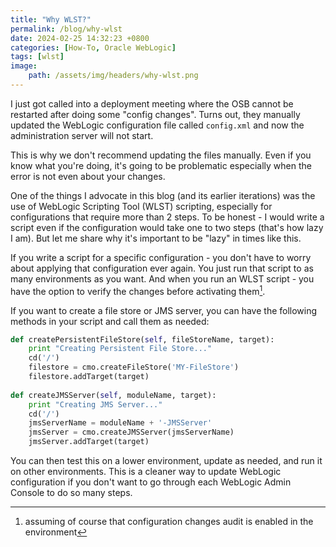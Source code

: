 ```yaml
---
title: "Why WLST?"
permalink: /blog/why-wlst
date: 2024-02-25 14:32:23 +0800
categories: [How-To, Oracle WebLogic]
tags: [wlst] 
image:
    path: /assets/img/headers/why-wlst.png
---
```



I just got called into a deployment meeting where the OSB cannot be restarted after doing some "config changes". Turns out, they manually updated the WebLogic configuration file called `config.xml` and now the administration server will not start.

This is why we don't recommend updating the files manually. Even if you know what you're doing, it's going to be problematic especially when the error is not even about your changes.

One of the things I advocate in this blog (and its earlier iterations) was the use of WebLogic Scripting Tool (WLST) scripting, especially for configurations that require more than 2 steps. To be honest - I would write a script even if the configuration would take one to two steps (that's how lazy I am). But let me share why it's important to be "lazy" in times like this.

If you write a script for a specific configuration - you don't have to worry about applying that configuration ever again. You just run that script to as many environments as you want. And when you run an WLST script - you have the option to verify the changes before activating them[^1].

If you want to create a file store or JMS server, you can have the following methods in your script and call them as needed:

```python
def createPersistentFileStore(self, fileStoreName, target):
    print "Creating Persistent File Store..."
    cd('/')
    filestore = cmo.createFileStore('MY-FileStore')
    filestore.addTarget(target)
    
def createJMSServer(self, moduleName, target):
    print "Creating JMS Server..."
    cd('/')
    jmsServerName = moduleName + '-JMSServer'
    jmsServer = cmo.createJMSServer(jmsServerName)
    jmsServer.addTarget(target)
```

You can then test this on a lower environment, update as needed, and run it on other environments. This is a cleaner way to update WebLogic configuration if you don't want to go through each WebLogic Admin Console to do so many steps.

[^1]: assuming of course that configuration changes audit is enabled in the environment